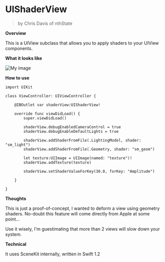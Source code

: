 # UIShaderView

> by Chris Davis of nthState

**Overview**

This is a UIView subclass that allows you to apply shaders to your UIView components.

**What it looks like**

![My image](blah.jpg)

**How to use**



    import UIKit

	class ViewController: UIViewController {

		@IBOutlet var shaderView:UIShaderView!
	
		override func viewDidLoad() {
			super.viewDidLoad()

			shaderView.debugEnabledCameraControl = true
			shaderView.debugEnableDefaultLights = true

			shaderView.addShaderFromFile(.LightingModel, shader: "sm_light")
			shaderView.addShaderFromFile(.Geometry, shader: "sm_geom")
		
			let texture:UIImage = UIImage(named: "texture")!
			shaderView.addTexture(texture)
		
			shaderView.setShaderValueForKey(30.0, forKey: "Amplitude")
		
		}

	}



**Thoughts**

This is just a proof-of-concept, I wanted to deform a view using geometry shaders.
No-doubt this feature will come directly from Apple at some point...

Use it wisely, I'm guestimating that more than 2 views will slow down your system.

**Technical**

It uses SceneKit internally, written in Swift 1.2


